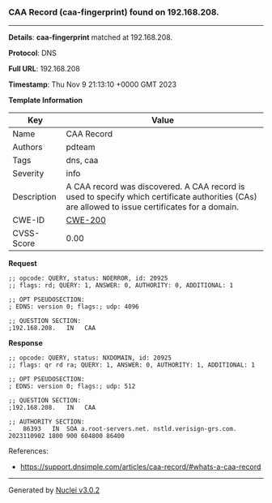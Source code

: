 ### CAA Record (caa-fingerprint) found on 192.168.208.

----
**Details**: **caa-fingerprint** matched at 192.168.208.

**Protocol**: DNS

**Full URL**: 192.168.208

**Timestamp**: Thu Nov 9 21:13:10 +0000 GMT 2023

**Template Information**

| Key | Value |
| --- | --- |
| Name | CAA Record |
| Authors | pdteam |
| Tags | dns, caa |
| Severity | info |
| Description | A CAA record was discovered. A CAA record is used to specify which certificate authorities (CAs) are allowed to issue certificates for a domain. |
| CWE-ID | [CWE-200](https://cwe.mitre.org/data/definitions/200.html) |
| CVSS-Score | 0.00 |

**Request**
```http
;; opcode: QUERY, status: NOERROR, id: 20925
;; flags: rd; QUERY: 1, ANSWER: 0, AUTHORITY: 0, ADDITIONAL: 1

;; OPT PSEUDOSECTION:
; EDNS: version 0; flags:; udp: 4096

;; QUESTION SECTION:
;192.168.208.	IN	 CAA

```

**Response**
```http
;; opcode: QUERY, status: NXDOMAIN, id: 20925
;; flags: qr rd ra; QUERY: 1, ANSWER: 0, AUTHORITY: 1, ADDITIONAL: 1

;; OPT PSEUDOSECTION:
; EDNS: version 0; flags:; udp: 512

;; QUESTION SECTION:
;192.168.208.	IN	 CAA

;; AUTHORITY SECTION:
.	86393	IN	SOA	a.root-servers.net. nstld.verisign-grs.com. 2023110902 1800 900 604800 86400

```

References: 
- https://support.dnsimple.com/articles/caa-record/#whats-a-caa-record

----

Generated by [Nuclei v3.0.2](https://github.com/projectdiscovery/nuclei)